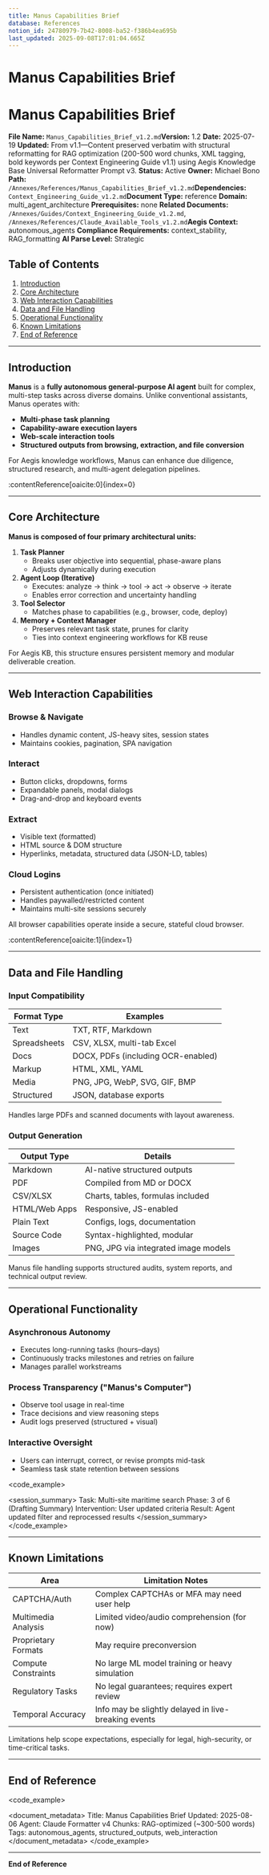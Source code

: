 ```yaml
---
title: Manus Capabilities Brief
database: References
notion_id: 24780979-7b42-8008-ba52-f386b4ea695b
last_updated: 2025-09-08T17:01:04.665Z
---
```


# Manus Capabilities Brief


# Manus Capabilities Brief


**File Name:** `Manus_Capabilities_Brief_v1.2.md`**Version:** 1.2
**Date:** 2025-07-19
**Updated:** From v1.1—Content preserved verbatim with structural reformatting for RAG optimization (200-500 word chunks, XML tagging, bold keywords per Context Engineering Guide v1.1) using Aegis Knowledge Base Universal Reformatter Prompt v3.
**Status:** Active
**Owner:** Michael Bono
**Path:** `/Annexes/References/Manus_Capabilities_Brief_v1.2.md`**Dependencies:** `Context_Engineering_Guide_v1.2.md`**Document Type:** reference
**Domain:** multi\_agent\_architecture
**Prerequisites:** none
**Related Documents:** `/Annexes/Guides/Context_Engineering_Guide_v1.2.md`, `/Annexes/References/Claude_Available_Tools_v1.2.md`**Aegis Context:** autonomous\_agents
**Compliance Requirements:** context\_stability, RAG\_formatting
**AI Parse Level:** Strategic


## Table of Contents

1. [Introduction](https://www.notion.so/238809797b42800ea6e4c1bd26f0188c?v=238809797b4280ac969e000c00cadd67&p=247809797b428008ba52f386b4ea695b&pm=s#introduction)
2. [Core Architecture](https://www.notion.so/238809797b42800ea6e4c1bd26f0188c?v=238809797b4280ac969e000c00cadd67&p=247809797b428008ba52f386b4ea695b&pm=s#core-architecture)
3. [Web Interaction Capabilities](https://www.notion.so/238809797b42800ea6e4c1bd26f0188c?v=238809797b4280ac969e000c00cadd67&p=247809797b428008ba52f386b4ea695b&pm=s#web-interaction-capabilities)
4. [Data and File Handling](https://www.notion.so/238809797b42800ea6e4c1bd26f0188c?v=238809797b4280ac969e000c00cadd67&p=247809797b428008ba52f386b4ea695b&pm=s#data-and-file-handling)
5. [Operational Functionality](https://www.notion.so/238809797b42800ea6e4c1bd26f0188c?v=238809797b4280ac969e000c00cadd67&p=247809797b428008ba52f386b4ea695b&pm=s#operational-functionality)
6. [Known Limitations](https://www.notion.so/238809797b42800ea6e4c1bd26f0188c?v=238809797b4280ac969e000c00cadd67&p=247809797b428008ba52f386b4ea695b&pm=s#known-limitations)
7. [End of Reference](https://www.notion.so/238809797b42800ea6e4c1bd26f0188c?v=238809797b4280ac969e000c00cadd67&p=247809797b428008ba52f386b4ea695b&pm=s#end-of-reference)

---


## Introduction


**Manus** is a **fully autonomous general-purpose AI agent** built for complex, multi-step tasks across diverse domains. Unlike conventional assistants, Manus operates with:

- **Multi-phase task planning**
- **Capability-aware execution layers**
- **Web-scale interaction tools**
- **Structured outputs from browsing, extraction, and file conversion**

<context>


For Aegis knowledge workflows, Manus can enhance due diligence, structured research, and multi-agent delegation pipelines.


</context>:contentReference[oaicite:0]{index=0}


---


## Core Architecture


**Manus is composed of four primary architectural units:**

1. **Task Planner**
    - Breaks user objective into sequential, phase-aware plans
    - Adjusts dynamically during execution
2. **Agent Loop (Iterative)**
    - Executes: analyze → think → tool → act → observe → iterate
    - Enables error correction and uncertainty handling
3. **Tool Selector**
    - Matches phase to capabilities (e.g., browser, code, deploy)
4. **Memory + Context Manager**
    - Preserves relevant task state, prunes for clarity
    - Ties into context engineering workflows for KB reuse

<important>


For Aegis KB, this structure ensures persistent memory and modular deliverable creation.


</important>


---


## Web Interaction Capabilities


### Browse & Navigate

- Handles dynamic content, JS-heavy sites, session states
- Maintains cookies, pagination, SPA navigation

### Interact

- Button clicks, dropdowns, forms
- Expandable panels, modal dialogs
- Drag-and-drop and keyboard events

### Extract

- Visible text (formatted)
- HTML source & DOM structure
- Hyperlinks, metadata, structured data (JSON-LD, tables)

### Cloud Logins

- Persistent authentication (once initiated)
- Handles paywalled/restricted content
- Maintains multi-site sessions securely

<answer>


All browser capabilities operate inside a secure, stateful cloud browser.


</answer>:contentReference[oaicite:1]{index=1}


---


## Data and File Handling


### Input Compatibility


| Format Type  | Examples                           |
| ------------ | ---------------------------------- |
| Text         | TXT, RTF, Markdown                 |
| Spreadsheets | CSV, XLSX, multi-tab Excel         |
| Docs         | DOCX, PDFs (including OCR-enabled) |
| Markup       | HTML, XML, YAML                    |
| Media        | PNG, JPG, WebP, SVG, GIF, BMP      |
| Structured   | JSON, database exports             |


<important>


Handles large PDFs and scanned documents with layout awareness.


</important>


### Output Generation


| Output Type   | Details                              |
| ------------- | ------------------------------------ |
| Markdown      | AI-native structured outputs         |
| PDF           | Compiled from MD or DOCX             |
| CSV/XLSX      | Charts, tables, formulas included    |
| HTML/Web Apps | Responsive, JS-enabled               |
| Plain Text    | Configs, logs, documentation         |
| Source Code   | Syntax-highlighted, modular          |
| Images        | PNG, JPG via integrated image models |


<thinking>


Manus file handling supports structured audits, system reports, and technical output review.


</thinking>


---


## Operational Functionality


### Asynchronous Autonomy

- Executes long-running tasks (hours–days)
- Continuously tracks milestones and retries on failure
- Manages parallel workstreams

### Process Transparency ("Manus's Computer")

- Observe tool usage in real-time
- Trace decisions and view reasoning steps
- Audit logs preserved (structured + visual)

### Interactive Oversight

- Users can interrupt, correct, or revise prompts mid-task
- Seamless task state retention between sessions

\<code\_example>


\<session\_summary>
Task: Multi-site maritime search
Phase: 3 of 6 (Drafting Summary)
Intervention: User updated criteria
Result: Agent updated filter and reprocessed results
\</session\_summary>
\</code\_example>


---


## Known Limitations


| Area                | Limitation Notes                                     |
| ------------------- | ---------------------------------------------------- |
| CAPTCHA/Auth        | Complex CAPTCHAs or MFA may need user help           |
| Multimedia Analysis | Limited video/audio comprehension (for now)          |
| Proprietary Formats | May require preconversion                            |
| Compute Constraints | No large ML model training or heavy simulation       |
| Regulatory Tasks    | No legal guarantees; requires expert review          |
| Temporal Accuracy   | Info may be slightly delayed in live-breaking events |


<important>


Limitations help scope expectations, especially for legal, high-security, or time-critical tasks.


</important>


---


## End of Reference


\<code\_example>


\<document\_metadata>
Title: Manus Capabilities Brief
Updated: 2025-08-06
Agent: Claude Formatter v4
Chunks: RAG-optimized (\~300-500 words)
Tags: autonomous\_agents, structured\_outputs, web\_interaction
\</document\_metadata>
\</code\_example>


---


**End of Reference**

